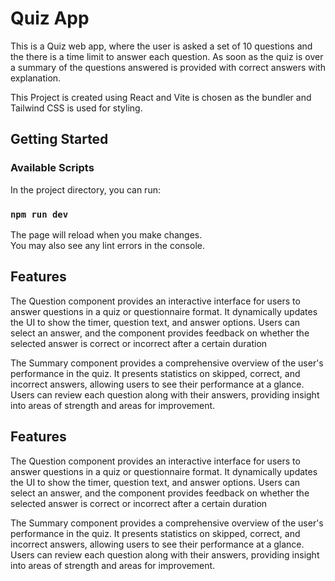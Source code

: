 
# Quiz App
This is a Quiz web app, where the user is asked a set of  10 questions and the there is a time limit to answer each question. As soon as the quiz is over a summary of the questions answered is provided with correct answers with explanation. 

This Project is created using React and Vite is chosen as the bundler and Tailwind CSS is used for styling.

## Getting Started






### Available Scripts

In the project directory, you can run:

### `npm run dev`



The page will reload when you make changes.\
You may also see any lint errors in the console.
## Features

The Question component provides an interactive interface for users to answer questions in a quiz or questionnaire format.
It dynamically updates the UI to show the timer, question text, and answer options.
Users can select an answer, and the component provides feedback on whether the selected answer is correct or incorrect after a certain duration

The Summary component provides a comprehensive overview of the user's performance in the quiz.
It presents statistics on skipped, correct, and incorrect answers, allowing users to see their performance at a glance.
Users can review each question along with their answers, providing insight into areas of strength and areas for improvement.


## Features

The Question component provides an interactive interface for users to answer questions in a quiz or questionnaire format.
It dynamically updates the UI to show the timer, question text, and answer options.
Users can select an answer, and the component provides feedback on whether the selected answer is correct or incorrect after a certain duration

The Summary component provides a comprehensive overview of the user's performance in the quiz.
It presents statistics on skipped, correct, and incorrect answers, allowing users to see their performance at a glance.
Users can review each question along with their answers, providing insight into areas of strength and areas for improvement.

